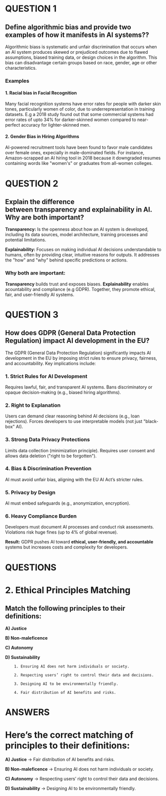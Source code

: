 # QUESTION 1
## Define algorithmic bias and provide two examples of how it manifests in AI systems??
Algorithmic biass is systematic and unfair discrimination that occurs when an AI system produces skewed or prejudiced outcomes due to flawed assumptions, biased training data, or design choices in the algorithm. This bias can disadvantage certain groups based on race, gender, age or other characteristics.

### Examples
#### 1. Racial bias in Facial Recognition
Many facial recognition systems have error rates for people with darker skin tones, particularly women of color, due to underrepresentation in training datasets. E.g a 2018 study found out that some commercial systems had error rates of upto 34% for darker-skinned women compared to near-perfect accuracy for lighter-skinned men.

#### 2. Gender Bias in Hiring Algorithms
AI-powered recruitment tools have been found to favor male candidates over female ones, expecially in male-dominated fields. For instance, Amazon-scrapped an AI hiring tool in 2018 because it downgraded resumes containing words like "women's" or graduates from all-women colleges.

# QUESTION 2
## Explain the difference between transparency and explainability in AI. Why are both important?
**Transparency:** Is the openness about how an AI system is developed, including its data sources, model architecture, training processes and potential limitations.

**Explainability:** Focuses on making individual AI decisions understandable to humans, often by providing clear, intuitive reasons for outputs. It addresses the "how" and "why" behind specific predictions or actions.

### Why both are important:
**Transparency** builds trust and exposes biases.
**Explainability** enables acountability and compliance (e.g GDPR).
Together, they promote ethical, fair, and user-friendly AI systems.


# QUESTION 3
## How does GDPR (General Data Protection Regulation) impact AI development in the EU?

The GDPR (General Data Protection Regulation) significantly impacts AI development in the EU by imposing strict rules to ensure privacy, fairness, and accountability. Key implications include:

### 1. Strict Rules for AI Development
Requires lawful, fair, and transparent AI systems.
Bans discriminatory or opaque decision-making (e.g., biased hiring algorithms).

### 2. Right to Explanation
Users can demand clear reasoning behind AI decisions (e.g., loan rejections).
Forces developers to use interpretable models (not just "black-box" AI).

### 3. Strong Data Privacy Protections
Limits data collection (minimization principle).
Requires user consent and allows data deletion ("right to be forgotten").

### 4. Bias & Discrimination Prevention
AI must avoid unfair bias, aligning with the EU AI Act’s stricter rules.

### 5. Privacy by Design
AI must embed safeguards (e.g., anonymization, encryption).

### 6. Heavy Compliance Burden
Developers must document AI processes and conduct risk assessments.
Violations risk huge fines (up to 4% of global revenue).


**Result:** GDPR pushes AI toward **ethical, user-friendly, and accountable** systems but increases costs and complexity for developers.


# QUESTIONS
# 2. Ethical Principles Matching
## Match the following principles to their definitions:

**A) Justice**

**B) Non-maleficence**

**C) Autonomy**

**D) Sustainability**

        1. Ensuring AI does not harm individuals or society.

        2. Respecting users’ right to control their data and decisions.

        3. Designing AI to be environmentally friendly.

        4. Fair distribution of AI benefits and risks.

# ANSWERS
# Here’s the correct matching of principles to their definitions:

**A) Justice** → Fair distribution of AI benefits and risks.

**B) Non-maleficence** → Ensuring AI does not harm individuals or society.

**C) Autonomy** → Respecting users’ right to control their data and decisions.

**D) Sustainability** → Designing AI to be environmentally friendly.